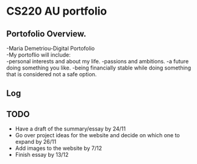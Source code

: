 # CS220 AU portfolio
##  Portofolio Overview. 
-Maria Demetriou-Digital Portofolio  
-My portoflio will include:   
-personal interests and about my life. 
-passions and ambitions. 
-a future doing something you like. 
-being financially stable while doing something that is considered not a safe option. 

## Log

## TODO
- Have a draft of the summary/essay by 24/11
- Go over project ideas for the website and decide on which one to expand by 26/11
- Add images to the website by 7/12
- Finish essay by 13/12
